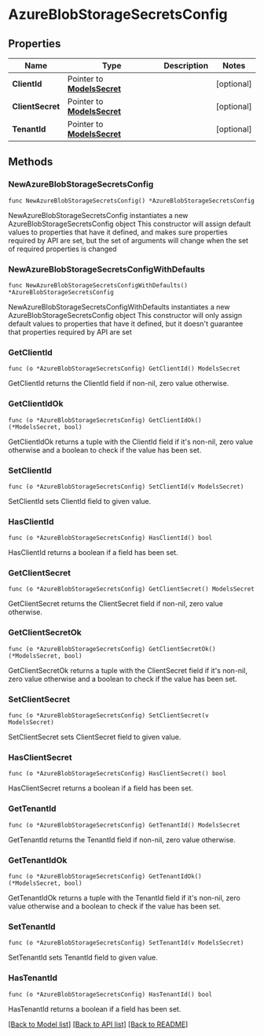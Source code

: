 # AzureBlobStorageSecretsConfig

## Properties

Name | Type | Description | Notes
------------ | ------------- | ------------- | -------------
**ClientId** | Pointer to [**ModelsSecret**](ModelsSecret.md) |  | [optional] 
**ClientSecret** | Pointer to [**ModelsSecret**](ModelsSecret.md) |  | [optional] 
**TenantId** | Pointer to [**ModelsSecret**](ModelsSecret.md) |  | [optional] 

## Methods

### NewAzureBlobStorageSecretsConfig

`func NewAzureBlobStorageSecretsConfig() *AzureBlobStorageSecretsConfig`

NewAzureBlobStorageSecretsConfig instantiates a new AzureBlobStorageSecretsConfig object
This constructor will assign default values to properties that have it defined,
and makes sure properties required by API are set, but the set of arguments
will change when the set of required properties is changed

### NewAzureBlobStorageSecretsConfigWithDefaults

`func NewAzureBlobStorageSecretsConfigWithDefaults() *AzureBlobStorageSecretsConfig`

NewAzureBlobStorageSecretsConfigWithDefaults instantiates a new AzureBlobStorageSecretsConfig object
This constructor will only assign default values to properties that have it defined,
but it doesn't guarantee that properties required by API are set

### GetClientId

`func (o *AzureBlobStorageSecretsConfig) GetClientId() ModelsSecret`

GetClientId returns the ClientId field if non-nil, zero value otherwise.

### GetClientIdOk

`func (o *AzureBlobStorageSecretsConfig) GetClientIdOk() (*ModelsSecret, bool)`

GetClientIdOk returns a tuple with the ClientId field if it's non-nil, zero value otherwise
and a boolean to check if the value has been set.

### SetClientId

`func (o *AzureBlobStorageSecretsConfig) SetClientId(v ModelsSecret)`

SetClientId sets ClientId field to given value.

### HasClientId

`func (o *AzureBlobStorageSecretsConfig) HasClientId() bool`

HasClientId returns a boolean if a field has been set.

### GetClientSecret

`func (o *AzureBlobStorageSecretsConfig) GetClientSecret() ModelsSecret`

GetClientSecret returns the ClientSecret field if non-nil, zero value otherwise.

### GetClientSecretOk

`func (o *AzureBlobStorageSecretsConfig) GetClientSecretOk() (*ModelsSecret, bool)`

GetClientSecretOk returns a tuple with the ClientSecret field if it's non-nil, zero value otherwise
and a boolean to check if the value has been set.

### SetClientSecret

`func (o *AzureBlobStorageSecretsConfig) SetClientSecret(v ModelsSecret)`

SetClientSecret sets ClientSecret field to given value.

### HasClientSecret

`func (o *AzureBlobStorageSecretsConfig) HasClientSecret() bool`

HasClientSecret returns a boolean if a field has been set.

### GetTenantId

`func (o *AzureBlobStorageSecretsConfig) GetTenantId() ModelsSecret`

GetTenantId returns the TenantId field if non-nil, zero value otherwise.

### GetTenantIdOk

`func (o *AzureBlobStorageSecretsConfig) GetTenantIdOk() (*ModelsSecret, bool)`

GetTenantIdOk returns a tuple with the TenantId field if it's non-nil, zero value otherwise
and a boolean to check if the value has been set.

### SetTenantId

`func (o *AzureBlobStorageSecretsConfig) SetTenantId(v ModelsSecret)`

SetTenantId sets TenantId field to given value.

### HasTenantId

`func (o *AzureBlobStorageSecretsConfig) HasTenantId() bool`

HasTenantId returns a boolean if a field has been set.


[[Back to Model list]](../README.md#documentation-for-models) [[Back to API list]](../README.md#documentation-for-api-endpoints) [[Back to README]](../README.md)


